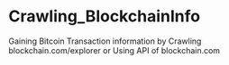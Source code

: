 # Crawling_BlockchainInfo
Gaining Bitcoin Transaction information by Crawling blockchain.com/explorer or Using API of blockchain.com
